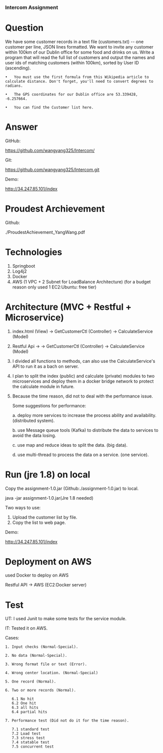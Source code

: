 ### Intercom Assignment 

# Question
We have some customer records in a text file (customers.txt) -- one customer per line, JSON lines formatted. We want to invite any customer within 100km of our Dublin office for some food and drinks on us. Write a program that will read the full list of customers and output the names and user ids of matching customers (within 100km), sorted by User ID (ascending).

    •	You must use the first formula from this Wikipedia article to calculate distance. Don't forget, you'll need to convert degrees to radians.
  
    •	The GPS coordinates for our Dublin office are 53.339428, -6.257664.
  
    •	You can find the Customer list here.

# Answer
GitHub:

https://github.com/wangyang325/Intercom/

Git:

https://github.com/wangyang325/Intercom.git

Demo:

http://34.247.85.101/index

# Proudest Archievement
Github:

./ProudestAchievement_YangWang.pdf

# Technologies
  1. Springboot
  2. Log4j2
  3. Docker
  4. AWS (1 VPC + 2 Subnet for LoadBalance Architecture)
    (for a budget reason only used 1 EC2:Ubuntu: free tier)

# Architecture (MVC + Restful + Microservice)
1. index.html (View) -> GetCustomerCtl (Controller) -> CalculateService (Model)
2. Restful Api -> -> GetCustomerCtl (Controller) -> CalculateService (Model)

3. I divided all functions to methods, can also use the CalculateService's API to run it as a bach on server.
4. I plan to split the index (public) and calculate (private) modules to two microservices and deploy them in a docker bridge network to protect the calculate module in future.

5. Because the time reason, did not to deal with the performance issue.
    
    Some suggestions for performance:

    a. deploy more services to increase the process ability and availability. (distributed system).

    b. use Message queue tools (Kafka) to distribute the data to services to avoid the data losing.

    c. use map and reduce ideas to split the data. (big data).

    d. use multi-thread to process the data on a service. (one service).

# Run (jre 1.8) on local
Copy the assignment-1.0.jar (Github:./assignment-1.0.jar) to local.

java -jar assignment-1.0.jar(Jre 1.8 needed)

Two ways to use:
  1. Upload the customer list by file.
  2. Copy the list to web page.

Demo:

http://34.247.85.101/index

# Deployment on AWS
used Docker to deploy on AWS

Restful API -> AWS (EC2:Docker server) 

# Test
UT: I used Junit to make some tests for the service module.

IT: Tested it on AWS.

Cases:

    1. Input checks (Normal-Special).
    
    2. No data (Normal-Special).
    
    3. Wrong format file or text (Error).
    
    4. Wrong center location. (Normal-Special)
    
    5. One record (Normal).
    
    6. Two or more records (Normal).
      
       6.1 No hit
       6.2 One hit
       6.3 all hits
       6.4 partial hits
    
    7. Performance test (Did not do it for the time reason).
      
       7.1 standard test
       7.2 Load test
       7.3 stress test
       7.4 statable test
       7.5 concurrent test
